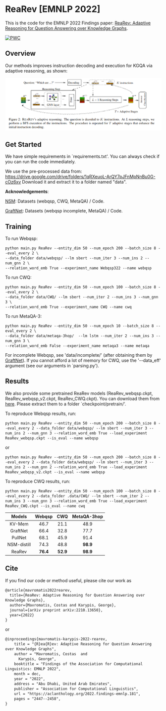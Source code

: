 # ReaRev [EMNLP 2022]
This is the code for the EMNLP 2022 Findings paper: [ReaRev: Adaptive Reasoning for Question Answering over Knowledge
Graphs](https://arxiv.org/abs/2210.13650).

[![PWC](https://img.shields.io/endpoint.svg?url=https://paperswithcode.com/badge/rearev-adaptive-reasoning-for-question/semantic-parsing-on-webquestionssp)](https://paperswithcode.com/sota/semantic-parsing-on-webquestionssp?p=rearev-adaptive-reasoning-for-question)

## Overview 
Our methods improves instruction decoding and execution for KGQA via adaptive reasoning, as shown:

![](./Rearev_framework.png)


## Get Started
We have simple requirements in `requirements.txt'. You can always check if you can run the code immediately.

We use the pre-processed data from: https://drive.google.com/drive/folders/1qRXeuoL-ArQY7pJFnMpNnBu0G-cOz6xv
Download it and extract it to a folder named "data".

__Acknowledgements__: 

[NSM](https://github.com/RichardHGL/WSDM2021_NSM): Datasets (webqsp, CWQ, MetaQA) / Code.

[GraftNet](https://github.com/haitian-sun/GraftNet): Datasets (webqsp incomplete, MetaQA) / Code.

## Training

To run Webqsp:
```
python main.py ReaRev --entity_dim 50 --num_epoch 200 --batch_size 8 --eval_every 2 \
--data_folder data/webqsp/ --lm sbert --num_iter 3 --num_ins 2 --num_gnn 2 \
--relation_word_emb True --experiment_name Webqsp322 --name webqsp
```

To run CWQ:
```
python main.py ReaRev --entity_dim 50 --num_epoch 100 --batch_size 8 --eval_every 2 \
--data_folder data/CWQ/ --lm sbert --num_iter 2 --num_ins 3 --num_gnn 3 \
--relation_word_emb True --experiment_name CWQ --name cwq
```
To run MetaQA-3:
```
python main.py ReaRev --entity_dim 50 --num_epoch 10 --batch_size 8 --eval_every 2 \
--data_folder data/metaqa-3hop/  --lm lstm --num_iter 2 --num_ins 3 --num_gnn 3 \
--relation_word_emb False --experiment_name metaqa3 --name metaqa 
```

For incomplete Webqsp, see  'data/incomplete/' (after obtaining them by [GraftNet](https://github.com/haitian-sun/GraftNet)). If you cannot afford a lot of memory for CWQ, use the '--data_eff' argument (see our arguments in `parsing.py').

## Results

We also provide some pretrained ReaRev models (ReaRev_webqsp.ckpt, ReaRev_webqsp_v2.ckpt, ReaRev_CWQ.ckpt). You can download them from [here](https://drive.google.com/file/d/1p7eLSsSKkZQxB32mT5lMsthVP6R_3x1j/view?usp=share_link). Please extract them to a folder `checkpoint/pretrain/'.

To reproduce Webqsp results, run:
```
python main.py ReaRev --entity_dim 50 --num_epoch 200 --batch_size 8 --eval_every 2 --data_folder data/webqsp/ --lm sbert --num_iter 3 --num_ins 2 --num_gnn 3 --relation_word_emb True --load_experiment ReaRev_webqsp.ckpt --is_eval --name webqsp
```
or
```
python main.py ReaRev --entity_dim 50 --num_epoch 200 --batch_size 8 --eval_every 2 --data_folder data/webqsp/ --lm sbert --num_iter 3 --num_ins 2 --num_gnn 2 --relation_word_emb True --load_experiment ReaRev_webqsp_v2.ckpt --is_eval --name webqsp
```

To reproduce CWQ results, run:
```
python main.py ReaRev --entity_dim 50 --num_epoch 100 --batch_size 8 --eval_every 2 --data_folder .data/CWQ/ --lm sbert --num_iter 2 --num_ins 3 --num_gnn 3 --relation_word_emb True --load_experiment ReaRev_CWQ.ckpt --is_eval --name cwq
```

|Models | Webqsp| CWQ | MetaQA-3hop|
|:---:|:---:|:---:|:---:|
|KV-Mem| 46.7 | 21.1| 48.9 |
|GraftNet| 66.4 | 32.8 |77.7 |
|PullNet| 68.1 |  45.9 | 91.4| 
|NSM-distill| 74.3 | 48.8 | **98.9** |
|ReaRev| **76.4** | **52.9** | **98.9** |

## Cite
If you find our code or method useful, please cite our work as
```
@article{mavromatis2022rearev,
  title={ReaRev: Adaptive Reasoning for Question Answering over Knowledge Graphs},
  author={Mavromatis, Costas and Karypis, George},
  journal={arXiv preprint arXiv:2210.13650},
  year={2022}
}
```
or
```
@inproceedings{mavromatis-karypis-2022-rearev,
    title = "{R}ea{R}ev: Adaptive Reasoning for Question Answering over Knowledge Graphs",
    author = "Mavromatis, Costas  and
      Karypis, George",
    booktitle = "Findings of the Association for Computational Linguistics: EMNLP 2022",
    month = dec,
    year = "2022",
    address = "Abu Dhabi, United Arab Emirates",
    publisher = "Association for Computational Linguistics",
    url = "https://aclanthology.org/2022.findings-emnlp.181",
    pages = "2447--2458",
}
```
